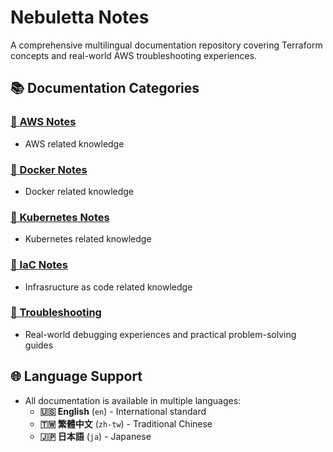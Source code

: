 # Nebuletta Notes

A comprehensive multilingual documentation repository covering Terraform concepts and real-world AWS troubleshooting experiences.

## 📚 Documentation Categories

### [📖 AWS Notes](./aws/README.md)
- AWS related knowledge

### [📖 Docker Notes](./containerization/container/Docker/README.md)
- Docker related knowledge

### [📖 Kubernetes Notes](./containerization/orchestration/Kubernetes/README.md)
- Kubernetes related knowledge

### [📖 IaC Notes](./iac/README.md)
- Infrasructure as code related knowledge

### [🔧 Troubleshooting](troubleshooting/README.md)
- Real-world debugging experiences and practical problem-solving guides

## 🌐 Language Support

- All documentation is available in multiple languages:
  - **🇺🇸 English** (`en`) - International standard
  - **🇹🇼 繁體中文** (`zh-tw`) - Traditional Chinese
  - **🇯🇵 日本語** (`ja`) - Japanese
